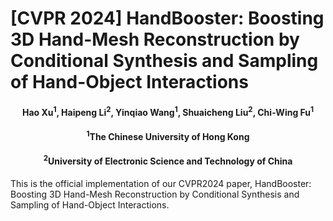 # [CVPR 2024] HandBooster: Boosting 3D Hand-Mesh Reconstruction by Conditional Synthesis and Sampling of Hand-Object Interactions

<h4 align = "center">Hao Xu<sup>1</sup>, Haipeng Li<sup>2</sup>, Yinqiao Wang<sup>1</sup>, Shuaicheng Liu<sup>2</sup>, Chi-Wing Fu<sup>1</sup></h4>
<!-- <h4 align = "center"> <sup>1</sup>Department of Computer Science and Engineering,     <sup>2</sup>Institute of Medical Intelligence and XR</center></h4> -->
<h4 align = "center"> <sup>1</sup>The Chinese University of Hong Kong</center></h4>
<h4 align = "center"> <sup>2</sup>University of Electronic Science and Technology of China</center></h4>

This is the official implementation of our CVPR2024 paper, HandBooster: Boosting 3D Hand-Mesh Reconstruction by Conditional Synthesis and Sampling of Hand-Object Interactions.
